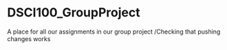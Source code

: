 # DSCI100_GroupProject
A place for all our assignments in our group project
/Checking that pushing changes works

